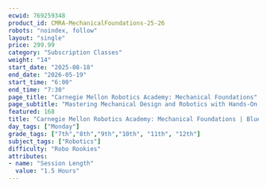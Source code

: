 ```yaml
---
ecwid: 769259348
product_id: CMRA-MechanicalFoundations-25-26
robots: "noindex, follow"
layout: "single"
price: 299.99
category: "Subscription Classes"
weight: "14"
start_date: "2025-08-18"
end_date: "2026-05-19"
start_time: "6:00"
end_time: "7:30"
page_title: "Carnegie Mellon Robotics Academy: Mechanical Foundations"
page_subtitle: "Mastering Mechanical Design and Robotics with Hands-On REV DUO Projects"
featured: 168
title: "Carnegie Mellon Robotics Academy: Mechanical Foundations | Blue Ridge Boost"
day_tags: ["Monday"]
grade_tags: ["7th","8th","9th","10th", "11th", "12th"]
subject_tags: ["Robotics"]
difficulty: "Robo Rookies"
attributes:
- name: "Session Length"
  value: "1.5 Hours"
---
```

